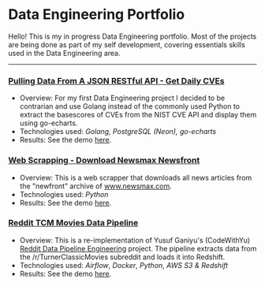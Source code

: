 # Data Engineering Portfolio

Hello! This is my in progress Data Engineering portfolio. Most of the projects are being done as part of my self development, covering essentials skills used in the Data Engineering area.

---

### [Pulling Data From A JSON RESTful API - Get Daily CVEs](https://github.com/bbjrgithub/Data_Engineering/tree/main/Portfolio/Get_Daily_CVEs)

- Overview: For my first Data Engineering project I decided to be contrarian and use Golang instead of the commonly used Python to extract the basescores of CVEs from the NIST CVE API and display them using go-echarts.
- Technologies used: *Golang, PostgreSQL (Neon), go-echarts*
- Results: See the demo [here](https://github.com/bbjrgithub/Data_Engineering/tree/main/Portfolio/Get_Daily_CVEs#demo).

### [Web Scrapping - Download Newsmax Newsfront](https://github.com/bbjrgithub/Data_Engineering/tree/main/Portfolio/Download_Newsmax_Newsfront)

- Overview: This is a web scrapper that downloads all news articles from the "newfront" archive of www.newsmax.com.
- Technologies used: *Python*
- Results: See the demo [here](https://github.com/bbjrgithub/Data_Engineering/tree/main/Portfolio/Download_Newsmax_Newsfront#demo).

### [Reddit TCM Movies Data Pipeline](https://github.com/bbjrgithub/Data_Engineering/tree/main/Portfolio/Reddit_TCM_Movies_Data_Pipeline)

- Overview: This is a re-implementation of Yusuf Ganiyu's (CodeWithYu) [Reddit Data Pipeline Engineering](https://github.com/airscholar/RedditDataEngineering) project. The pipeline extracts data from the /r/TurnerClassicMovies subreddit and loads it into Redshift.
- Technologies used: *Airflow*, *Docker*, *Python*, *AWS S3 & Redshift*
- Results: See the demo [here](https://github.com/bbjrgithub/Data_Engineering/tree/main/Portfolio/Reddit_TCM_Movies_Data_Pipeline#demo).